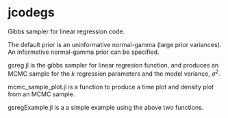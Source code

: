 # jcodegs
Gibbs sampler for linear regression code.

The default prior is an uninformative normal-gamma (large prior variances).
An informative normal-gamma prior can be specified.

gsreg.jl is the gibbs sampler for linear regresion function, and produces an MCMC sample for the $k$ regression parameters and the       model variance, $\sigma^2$.
  
mcmc_sample_plot.jl is a function to produce a time plot and density plot from an MCMC sample.

gsregExample.jl is a a simple example using the above two functions.
